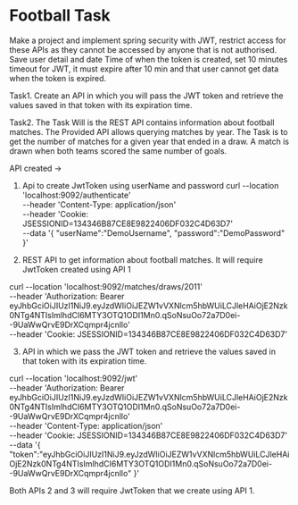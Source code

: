 # Football Task

Make a project and implement spring security with JWT, restrict access for these APIs as they cannot
be accessed by anyone that is not authorised.
Save user detail and date Time of when the token is created, set 10 minutes timeout for JWT, it must
expire after 10 min and that user cannot get data when the token is expired.

Task1. Create an API in which you will pass the JWT token and retrieve the values saved in that token
with its expiration time.

Task2. The Task Will is the REST API contains information about football matches. The Provided API
allows querying matches by year. The Task is to get the number of matches for a given year that
ended in a draw. A match is drawn when both teams scored the same number of goals.

API created ->

1. Api to create JwtToken using userName and password
curl --location 'localhost:9092/authenticate' \
--header 'Content-Type: application/json' \
--header 'Cookie: JSESSIONID=134346B87CE8E9822406DF032C4D63D7' \
--data '{
    "userName":"DemoUsername",
    "password":"DemoPassword"
}'



2.  REST API to get information about football matches. It will require JwtToken created using API 1

curl --location 'localhost:9092/matches/draws/2011' \
--header 'Authorization: Bearer eyJhbGciOiJIUzI1NiJ9.eyJzdWIiOiJEZW1vVXNlcm5hbWUiLCJleHAiOjE2Nzk0NTg4NTIsImlhdCI6MTY3OTQ1ODI1Mn0.qSoNsuOo72a7D0ei--9UaWwQrvE9DrXCqmpr4jcnllo' \
--header 'Cookie: JSESSIONID=134346B87CE8E9822406DF032C4D63D7'



3. API in which we pass the JWT token and retrieve the values saved in that token with its expiration time.

curl --location 'localhost:9092/jwt' \
--header 'Authorization: Bearer eyJhbGciOiJIUzI1NiJ9.eyJzdWIiOiJEZW1vVXNlcm5hbWUiLCJleHAiOjE2Nzk0NTg4NTIsImlhdCI6MTY3OTQ1ODI1Mn0.qSoNsuOo72a7D0ei--9UaWwQrvE9DrXCqmpr4jcnllo' \
--header 'Content-Type: application/json' \
--header 'Cookie: JSESSIONID=134346B87CE8E9822406DF032C4D63D7' \
--data '{
    "token":"eyJhbGciOiJIUzI1NiJ9.eyJzdWIiOiJEZW1vVXNlcm5hbWUiLCJleHAiOjE2Nzk0NTg4NTIsImlhdCI6MTY3OTQ1ODI1Mn0.qSoNsuOo72a7D0ei--9UaWwQrvE9DrXCqmpr4jcnllo"
}'

Both APIs 2 and 3 will require JwtToken that we create using API 1.
